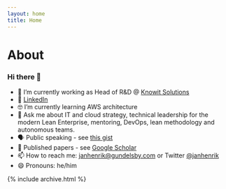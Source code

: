 ```yaml
---
layout: home
title: Home
---
```


# About

### Hi there 👋

- 🔭 I’m currently working as Head of R&D @ [Knowit Solutions](https://github.com/knowit) 
- 💼 [LinkedIn](https://www.linkedin.com/in/janhenrikgundelsby/)
- 🤓 I’m currently learning AWS architecture
- 💬 Ask me about IT and cloud strategy, technical leadership for the modern Lean Enterprise, mentoring, DevOps, lean methodology and autonomous teams. 
- 🗣 Public speaking - see [this gist](https://gist.github.com/janhenrik/9cc8c6e503cbab3f3a5115aeed9ac8d9)
- 🔬 Published papers - see [Google Scholar](https://scholar.google.com/citations?user=4bw3LsEAAAAJ)
- 📫 How to reach me: janhenrik@gundelsby.com or Twitter [@janhenrik](twitter.com/janhenrik)
- 😄 Pronouns: he/him

{% include archive.html %}
